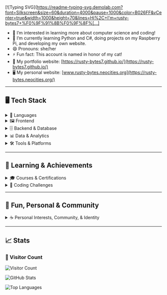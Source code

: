 [![Typing SVG](https://readme-typing-svg.demolab.com?font=Silkscreen&size=60&duration=4000&pause=1000&color=B026FF&vCenter=true&width=1000&height=70&lines=Hi%2C+I'm+rusty-bytes7+%F0%9F%91%8B%F0%9F%8F%[...]

- 👀 I’m interested in learning more about computer science and coding!
- 🌱 I’m currently learning Python and C#, doing projects on my Raspberry Pi, and developing my own website.
- 😄 Pronouns: she/her
- ⚡ Fun fact: This account is named in honor of my cat!
- 💼 My portfolio website: [https://rusty-bytes7.github.io/](https://rusty-bytes7.github.io/)
- 🖥️ My personal website: [www.rusty-bytes.neocities.org](https://rusty-bytes.neocities.org/)


---

## 🖥️ Tech Stack

<details>
<summary>📝 Languages</summary>

![Python](https://img.shields.io/badge/Python-EC41FF?style=for-the-badge&logo=python&logoColor=FFD43B)
![C#](https://img.shields.io/badge/C%23-00FFE7?style=for-the-badge&logo=csharp&logoColor=22223B)
![HTML](https://img.shields.io/badge/HTML5-FF007F?style=for-the-badge&logo=html5&logoColor=white)
![CSS](https://img.shields.io/badge/CSS3-5EF1F2?style=for-the-badge&logo=css3&logoColor=22223B)
![JavaScript](https://img.shields.io/badge/JavaScript-FFCB05?style=for-the-badge&logo=javascript&logoColor=2A004F)

</details>

<details>
<summary>🖼️ Frontend</summary>

![Vite](https://img.shields.io/badge/vite-FF007F?style=for-the-badge&logo=vite&logoColor=white)
![React](https://img.shields.io/badge/react-00FFE7?style=for-the-badge&logo=react&logoColor=22223B)
![BS](https://img.shields.io/badge/Bootstrap-8B5CF6?style=for-the-badge&logo=bootstrap&logoColor=white)
![HTML](https://img.shields.io/badge/HTML5-FF007F?style=for-the-badge&logo=html5&logoColor=white)
![CSS](https://img.shields.io/badge/CSS3-5EF1F2?style=for-the-badge&logo=css3&logoColor=22223B)

</details>

<details>
<summary>🗄️ Backend & Database</summary>

![NodeJS](https://img.shields.io/badge/node.js-00FFE7?style=for-the-badge&logo=node.js&logoColor=2A004F)
![Express.js](https://img.shields.io/badge/express.js-9D00FF?style=for-the-badge&logo=express&logoColor=FFD43B)
![MongoDB](https://img.shields.io/badge/MongoDB-5EF1F2?style=for-the-badge&logo=mongodb&logoColor=232946)
![.Net](https://img.shields.io/badge/.NET-EC41FF?style=for-the-badge&logo=.net&logoColor=FFD43B)

</details>

<details>
<summary>📊 Data & Analytics</summary>

![Pandas](https://img.shields.io/badge/Pandas-8B5CF6?style=for-the-badge&logo=pandas&logoColor=FFD43B)
![NumPy](https://img.shields.io/badge/Numpy-00FFE7?style=for-the-badge&logo=numpy&logoColor=22223B)
![Scikit Learn](https://img.shields.io/badge/scikit_learn-FF007F?style=for-the-badge&logo=scikit-learn&logoColor=FFD43B)

</details>

<details>
<summary>🛠️ Tools & Platforms</summary>

![VS Code](https://img.shields.io/badge/Visual_Studio_Code-5EF1F2?style=for-the-badge&logo=visual%20studio%20code&logoColor=232946)
![Git](https://img.shields.io/badge/GIT-FF007F?style=for-the-badge&logo=git&logoColor=white)
![GitHub](https://img.shields.io/badge/GitHub-9D00FF?style=for-the-badge&logo=github&logoColor=FFD43B)
![Github Pages](https://img.shields.io/badge/GitHub%20Pages-EC41FF?style=for-the-badge&logo=github%20Pages&logoColor=FFD43B)
![Docker](https://img.shields.io/badge/Docker-00FFE7?style=for-the-badge&logo=docker&logoColor=232946)
![Raspberry Pi](https://img.shields.io/badge/-Raspberry_Pi-FFCB05?style=for-the-badge&logo=Raspberry-Pi)
![Zsh](https://img.shields.io/badge/Zsh-8B5CF6?style=for-the-badge&logo=Zsh&logoColor=FFD43B)
![Apple](https://img.shields.io/badge/apple%20silicon-232946?style=for-the-badge&logo=apple&logoColor=EC41FF)
![Mac](https://img.shields.io/badge/mac%20os-2A004F?style=for-the-badge&logo=apple&logoColor=FFCB05)

</details>

---

## 🌱 Learning & Achievements

<details>
<summary>🎓 Courses & Certifications</summary>

![Microsoft Learn](https://img.shields.io/badge/Microsoft_Learn-8B5CF6?style=for-the-badge&logo=microsoft&logoColor=FFD43B)
![Coursera](https://img.shields.io/badge/Coursera-00FFE7?style=for-the-badge&logo=Coursera&logoColor=232946)
![FreeCodeCamp](https://img.shields.io/badge/Freecodecamp-FF007F?&style=for-the-badge&logo=freecodecamp&logoColor=FFD43B)

</details>

<details>
<summary>🏅 Coding Challenges</summary>

![Code Wars](https://img.shields.io/badge/Codewars-EC41FF?style=for-the-badge&logo=Codewars&logoColor=FFD43B)
![LeetCode user wolf63](https://img.shields.io/badge/-LeetCode-FFCB05?style=for-the-badge&logo=LeetCode&logoColor=2A004F)
![hacktoberfest 2024](https://img.shields.io/badge/hacktoberfest%202024-9D00FF?style=for-the-badge&logo=hacktoberfest-2024&logoColor=FFD43B)
<div align="center">
  <a href="https://holopin.io/@rustybytes7">
    <img src="https://holopin.me/rustybytes7" width="600" alt="An image of @rustybytes7's Holopin badges, which is a link to view their full Holopin profile" />
  </a>
</div>

</details>

---

## 🎉 Fun, Personal & Community

<details>
<summary>☕ Personal Interests, Community, & Identity </summary>
  
![cat enthusiast](https://img.shields.io/badge/cat%20enthusiast-EC41FF?style=for-the-badge&logo=cat-enthusiast&logoColor=FFD43B)
![coffee lover](https://img.shields.io/badge/coffee%20lover-FF007F?style=for-the-badge&logo=coffee-lover&logoColor=FFD43B)
![Nintendo Switch](https://img.shields.io/badge/Nintendo_Switch-FFCB05?style=for-the-badge&logo=nintendo-switch&logoColor=232946)
![Spotify](https://img.shields.io/badge/Spotify-01fe01?&style=for-the-badge&logo=spotify&logoColor=232946)
![lgbtq+ pride](https://img.shields.io/badge/lgbtq+%20pride-8B5CF6?style=for-the-badge&logo=lgbtq+-pride&logoColor=FFD43B)
<a href="https://neocities.org/">
    <img src="https://pixelsafari.neocities.org/buttons/1neo15.gif" height="28" alt="Dancing Cat" />
  </a>
![Pokémon Trainer](https://img.shields.io/badge/Pokémon_Trainer-FF007F?style=for-the-badge&logo=pokemon&logoColor=FFD43B)
![Plant Parent](https://img.shields.io/badge/Plant_Parent-EC41FF?style=for-the-badge&logo=leaflet&logoColor=FFD43B)
![dark mode enthusiast](https://img.shields.io/badge/dark%20mode%20enthusiast-232946?style=for-the-badge&logo=dark-mode-enthusiast&logoColor=EC41FF)

</details>

---

## 📈 Stats

### 👀 Visitor Count
![Visitor Count](https://komarev.com/ghpvc/?username=rusty-bytes7&color=9932CC&style=for-the-badge)

![GitHub Stats](https://github-readme-stats.vercel.app/api?username=rusty-bytes7&theme=outrun&show_icons=true&hide_border=true&count_private=true&hide_rank=true)

![Top Languages](https://github-readme-stats.vercel.app/api/top-langs/?username=rusty-bytes7&theme=outrun&show_icons=true&hide_border=true&layout=compact&hide=nix,shell)

<!---
rusty-bytes7/rusty-bytes7 is a ✨ special ✨ repository because its `README.md` (this file) appears on your GitHub profile.
You can click the Preview link to take a look at your changes.
-->
